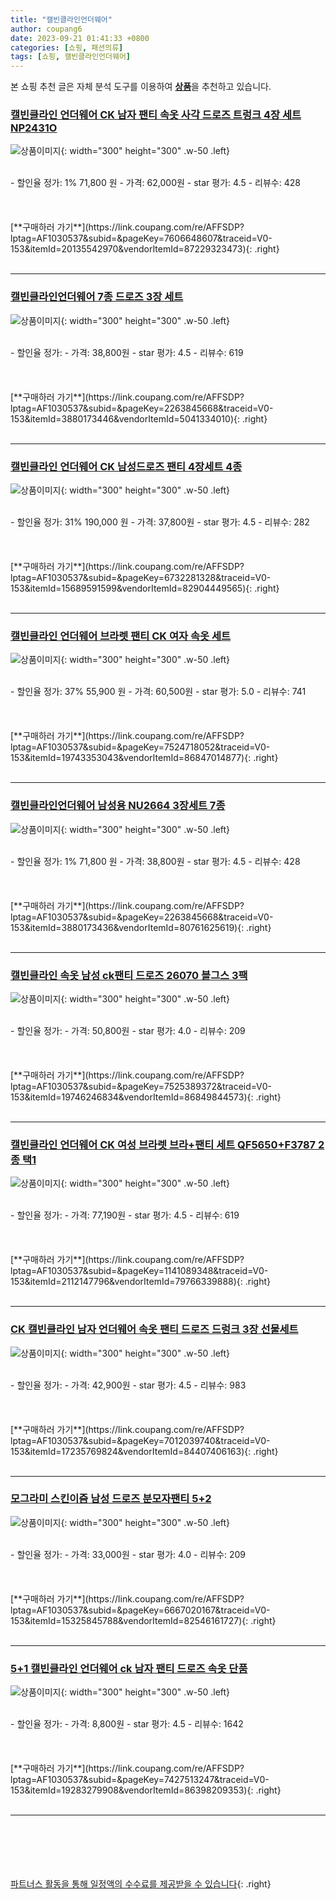 ```yaml
---
title: "캘빈클라인언더웨어"
author: coupang6
date: 2023-09-21 01:41:33 +0800
categories: [쇼핑, 패션의류]
tags: [쇼핑, 캘빈클라인언더웨어]
---
```


본 쇼핑 추천 글은 자체 분석 도구를 이용하여 [**상품**](https://link.coupang.com/a/bao1ui)을 추천하고 있습니다.

### [캘빈클라인 언더웨어 CK 남자 팬티 속옷 사각 드로즈 트렁크 4장 세트 NP2431O](https://link.coupang.com/re/AFFSDP?lptag=AF1030537&subid=&pageKey=7606648607&traceid=V0-153&itemId=20135542970&vendorItemId=87229323473)

![상품이미지](https://thumbnail8.coupangcdn.com/thumbnails/remote/230x230ex/image/vendor_inventory/9436/db5e7928f2abf99f14a8dca141e209d3cd01e42c9e98b20f51ad693b18c0.png){: width="300" height="300" .w-50 .left}


<br>
- 할인율 정가: 1%  71,800   원
- 가격: 62,000원
- star 평가: 4.5
- 리뷰수: 428
<br>
<br>
<br>
<br>
[**구매하러 가기**](https://link.coupang.com/re/AFFSDP?lptag=AF1030537&subid=&pageKey=7606648607&traceid=V0-153&itemId=20135542970&vendorItemId=87229323473){: .right}
<br>
<br>

---

### [캘빈클라인언더웨어 7종 드로즈 3장 세트](https://link.coupang.com/re/AFFSDP?lptag=AF1030537&subid=&pageKey=2263845668&traceid=V0-153&itemId=3880173446&vendorItemId=5041334010)

![상품이미지](https://thumbnail10.coupangcdn.com/thumbnails/remote/230x230ex/image/vendor_inventory/60c3/175846ae8b96ca376481c7273f50011fb39ec7af2aa2eae0271822cac2ea.jpg){: width="300" height="300" .w-50 .left}


<br>
- 할인율 정가: 
- 가격: 38,800원
- star 평가: 4.5
- 리뷰수: 619
<br>
<br>
<br>
<br>
[**구매하러 가기**](https://link.coupang.com/re/AFFSDP?lptag=AF1030537&subid=&pageKey=2263845668&traceid=V0-153&itemId=3880173446&vendorItemId=5041334010){: .right}
<br>
<br>

---

### [캘빈클라인 언더웨어 CK 남성드로즈 팬티 4장세트 4종](https://link.coupang.com/re/AFFSDP?lptag=AF1030537&subid=&pageKey=6732281328&traceid=V0-153&itemId=15689591599&vendorItemId=82904449565)

![상품이미지](https://thumbnail10.coupangcdn.com/thumbnails/remote/230x230ex/image/vendor_inventory/0af6/3cb33217345368ef2bc1e079e483893f1f1292c5928e6a7f0251fe4af385.jpg){: width="300" height="300" .w-50 .left}


<br>
- 할인율 정가: 31%  190,000   원
- 가격: 37,800원
- star 평가: 4.5
- 리뷰수: 282
<br>
<br>
<br>
<br>
[**구매하러 가기**](https://link.coupang.com/re/AFFSDP?lptag=AF1030537&subid=&pageKey=6732281328&traceid=V0-153&itemId=15689591599&vendorItemId=82904449565){: .right}
<br>
<br>

---

### [캘빈클라인 언더웨어 브라렛 팬티 CK 여자 속옷 세트](https://link.coupang.com/re/AFFSDP?lptag=AF1030537&subid=&pageKey=7524718052&traceid=V0-153&itemId=19743353043&vendorItemId=86847014877)

![상품이미지](https://thumbnail7.coupangcdn.com/thumbnails/remote/230x230ex/image/vendor_inventory/edca/fb5999b72a4e04994a9e4d1a8a6a6b384c8b5721a8c92197469f858c710c.jpg){: width="300" height="300" .w-50 .left}


<br>
- 할인율 정가: 37%  55,900   원
- 가격: 60,500원
- star 평가: 5.0
- 리뷰수: 741
<br>
<br>
<br>
<br>
[**구매하러 가기**](https://link.coupang.com/re/AFFSDP?lptag=AF1030537&subid=&pageKey=7524718052&traceid=V0-153&itemId=19743353043&vendorItemId=86847014877){: .right}
<br>
<br>

---

### [캘빈클라인언더웨어 남성용 NU2664 3장세트 7종](https://link.coupang.com/re/AFFSDP?lptag=AF1030537&subid=&pageKey=2263845668&traceid=V0-153&itemId=3880173436&vendorItemId=80761625619)

![상품이미지](https://thumbnail7.coupangcdn.com/thumbnails/remote/230x230ex/image/vendor_inventory/73f8/a217c2d0b595e3bdeedaf287f7948f664b2dd8d8cc467a0514481f3f1242.jpg){: width="300" height="300" .w-50 .left}


<br>
- 할인율 정가: 1%  71,800   원
- 가격: 38,800원
- star 평가: 4.5
- 리뷰수: 428
<br>
<br>
<br>
<br>
[**구매하러 가기**](https://link.coupang.com/re/AFFSDP?lptag=AF1030537&subid=&pageKey=2263845668&traceid=V0-153&itemId=3880173436&vendorItemId=80761625619){: .right}
<br>
<br>

---

### [캘빈클라인 속옷 남성 ck팬티 드로즈 26070 블그스 3팩](https://link.coupang.com/re/AFFSDP?lptag=AF1030537&subid=&pageKey=7525389372&traceid=V0-153&itemId=19746246834&vendorItemId=86849844573)

![상품이미지](https://thumbnail10.coupangcdn.com/thumbnails/remote/230x230ex/image/vendor_inventory/5ace/3bc1adcf978bb76268dac86b8eb0fcdb76f2deb9483673e01c5a283c32ed.jpg){: width="300" height="300" .w-50 .left}


<br>
- 할인율 정가: 
- 가격: 50,800원
- star 평가: 4.0
- 리뷰수: 209
<br>
<br>
<br>
<br>
[**구매하러 가기**](https://link.coupang.com/re/AFFSDP?lptag=AF1030537&subid=&pageKey=7525389372&traceid=V0-153&itemId=19746246834&vendorItemId=86849844573){: .right}
<br>
<br>

---

### [캘빈클라인 언더웨어 CK 여성 브라렛 브라+팬티 세트 QF5650+F3787 2종 택1](https://link.coupang.com/re/AFFSDP?lptag=AF1030537&subid=&pageKey=1141089348&traceid=V0-153&itemId=2112147796&vendorItemId=79766339888)

![상품이미지](https://thumbnail7.coupangcdn.com/thumbnails/remote/230x230ex/image/vendor_inventory/385b/f10b01565f8e026327b86bcd3d66de2b2f94cb6a69069084eb4b02901734.jpg){: width="300" height="300" .w-50 .left}


<br>
- 할인율 정가: 
- 가격: 77,190원
- star 평가: 4.5
- 리뷰수: 619
<br>
<br>
<br>
<br>
[**구매하러 가기**](https://link.coupang.com/re/AFFSDP?lptag=AF1030537&subid=&pageKey=1141089348&traceid=V0-153&itemId=2112147796&vendorItemId=79766339888){: .right}
<br>
<br>

---

### [CK 캘빈클라인 남자 언더웨어 속옷 팬티 드로즈 드렁크 3장 선물세트](https://link.coupang.com/re/AFFSDP?lptag=AF1030537&subid=&pageKey=7012039740&traceid=V0-153&itemId=17235769824&vendorItemId=84407406163)

![상품이미지](https://thumbnail6.coupangcdn.com/thumbnails/remote/230x230ex/image/vendor_inventory/19ab/ea6e17cc6d02427fe9a84772ccc878a387018efb06f280c404c0202c5b72.jpg){: width="300" height="300" .w-50 .left}


<br>
- 할인율 정가: 
- 가격: 42,900원
- star 평가: 4.5
- 리뷰수: 983
<br>
<br>
<br>
<br>
[**구매하러 가기**](https://link.coupang.com/re/AFFSDP?lptag=AF1030537&subid=&pageKey=7012039740&traceid=V0-153&itemId=17235769824&vendorItemId=84407406163){: .right}
<br>
<br>

---

### [모그라미 스킨이즘 남성 드로즈 분모자팬티 5+2](https://link.coupang.com/re/AFFSDP?lptag=AF1030537&subid=&pageKey=6667020167&traceid=V0-153&itemId=15325845788&vendorItemId=82546161727)

![상품이미지](https://thumbnail8.coupangcdn.com/thumbnails/remote/230x230ex/image/vendor_inventory/f674/538790d27e134a34479015a21097e1e3290de57d61de1cc74d51f2b8c629.jpg){: width="300" height="300" .w-50 .left}


<br>
- 할인율 정가: 
- 가격: 33,000원
- star 평가: 4.0
- 리뷰수: 209
<br>
<br>
<br>
<br>
[**구매하러 가기**](https://link.coupang.com/re/AFFSDP?lptag=AF1030537&subid=&pageKey=6667020167&traceid=V0-153&itemId=15325845788&vendorItemId=82546161727){: .right}
<br>
<br>

---

### [5+1 캘빈클라인 언더웨어 ck 남자 팬티 드로즈 속옷 단품](https://link.coupang.com/re/AFFSDP?lptag=AF1030537&subid=&pageKey=7427513247&traceid=V0-153&itemId=19283279908&vendorItemId=86398209353)

![상품이미지](https://thumbnail8.coupangcdn.com/thumbnails/remote/230x230ex/image/vendor_inventory/0d5a/7eb906e9d6ab991e47bda2600fb30a1749436e35e4d17661059f5edc4d31.jpg){: width="300" height="300" .w-50 .left}


<br>
- 할인율 정가: 
- 가격: 8,800원
- star 평가: 4.5
- 리뷰수: 1642
<br>
<br>
<br>
<br>
[**구매하러 가기**](https://link.coupang.com/re/AFFSDP?lptag=AF1030537&subid=&pageKey=7427513247&traceid=V0-153&itemId=19283279908&vendorItemId=86398209353){: .right}
<br>
<br>

---
<br><br><br><br><br> [파트너스 활동을 통해 일정액의 수수료를 제공받을 수 있습니다](https://link.coupang.com/a/bao1ui){: .right}